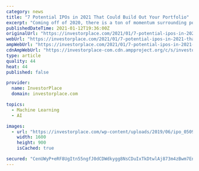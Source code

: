 ```yaml
---
category: news
title: "7 Potential IPOs in 2021 That Could Build Out Your Portfolio"
excerpt: "Coming off of 2020, there is a ton of momentum surrounding potential IPOs in 2021. So, here are some prospects to ride into the new year."
publishedDateTime: 2021-01-12T19:36:00Z
originalUrl: "https://investorplace.com/2021/01/7-potential-ipos-in-2021-that-could-build-out-portfolio/"
webUrl: "https://investorplace.com/2021/01/7-potential-ipos-in-2021-that-could-build-out-portfolio/"
ampWebUrl: "https://investorplace.com/2021/01/7-potential-ipos-in-2021-that-could-build-out-portfolio/amp/"
cdnAmpWebUrl: "https://investorplace-com.cdn.ampproject.org/c/s/investorplace.com/2021/01/7-potential-ipos-in-2021-that-could-build-out-portfolio/amp/"
type: article
quality: 44
heat: 44
published: false

provider:
  name: InvestorPlace
  domain: investorplace.com

topics:
  - Machine Learning
  - AI

images:
  - url: "https://investorplace.com/wp-content/uploads/2019/06/ipo_0509.jpg"
    width: 1600
    height: 900
    isCached: true

secured: "CenUWyP+eRF8UgItn55ngfJ0dCDWdkygg8NsCDuIxTkDtwlAj873m4zBwm7En0rKrlRjNa43BaB1+KPlzDddX5VNQVsO8GB9Fmk92Ch2k6K39aBGMvs21M9g0MgR7thsUmQnhi7kkXesc43SQLNIC5LIWv7WsX3kkJQJ4M8dgliMMVIIFkQAfy5VT/t02kue+CTdD4dm4T6/1W0Ks5OZJQbJcuMXV7yLSEZEHbbXazmbO6Idff9fgKcvhlko2jfL03lhm3x/pxybE1sdbrf+gFXqyGHH4R/8nf0td7s2TloB6zZwVRzpm0sqyHwdoyB3GurPZrcpZjkw2osPc5VNtxmQrstjqxQcqd3gY5bI31s=;8X9EdqAMWbty/YUCGdlWcQ=="
---
```


